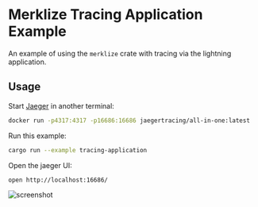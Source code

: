 # Merklize Tracing Application Example

An example of using the `merklize` crate with tracing via the lightning application.

## Usage

Start [Jaeger](https://www.jaegertracing.io/) in another terminal:

```sh
docker run -p4317:4317 -p16686:16686 jaegertracing/all-in-one:latest
```

Run this example:

```sh
cargo run --example tracing-application
```

Open the jaeger UI:

```sh
open http://localhost:16686/
```

![screenshot](https://github.com/user-attachments/assets/2313845e-8512-4522-8117-00797eb6fb14)
